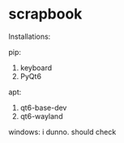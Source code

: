 # scrapbook

Installations:

pip:
1. keyboard
2. PyQt6


apt:
1. qt6-base-dev 
2. qt6-wayland

windows:
i dunno. should check